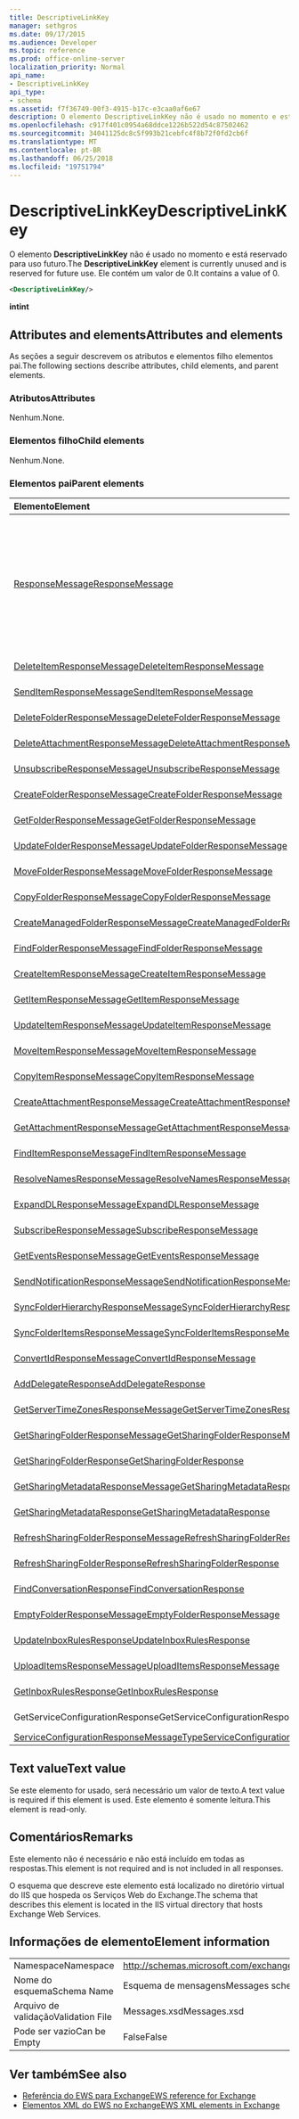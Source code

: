 ```yaml
---
title: DescriptiveLinkKey
manager: sethgros
ms.date: 09/17/2015
ms.audience: Developer
ms.topic: reference
ms.prod: office-online-server
localization_priority: Normal
api_name:
- DescriptiveLinkKey
api_type:
- schema
ms.assetid: f7f36749-00f3-4915-b17c-e3caa0af6e67
description: O elemento DescriptiveLinkKey não é usado no momento e está reservado para uso futuro. Ele contém um valor de 0.
ms.openlocfilehash: c917f401c0954a68ddce1226b522d54c87502462
ms.sourcegitcommit: 34041125dc8c5f993b21cebfc4f8b72f0fd2cb6f
ms.translationtype: MT
ms.contentlocale: pt-BR
ms.lasthandoff: 06/25/2018
ms.locfileid: "19751794"
---
```

# <a name="descriptivelinkkey"></a><span data-ttu-id="94567-104">DescriptiveLinkKey</span><span class="sxs-lookup"><span data-stu-id="94567-104">DescriptiveLinkKey</span></span>

<span data-ttu-id="94567-105">O elemento **DescriptiveLinkKey** não é usado no momento e está reservado para uso futuro.</span><span class="sxs-lookup"><span data-stu-id="94567-105">The **DescriptiveLinkKey** element is currently unused and is reserved for future use.</span></span> <span data-ttu-id="94567-106">Ele contém um valor de 0.</span><span class="sxs-lookup"><span data-stu-id="94567-106">It contains a value of 0.</span></span> 
  
```XML
<DescriptiveLinkKey/>
```

 <span data-ttu-id="94567-107">**int**</span><span class="sxs-lookup"><span data-stu-id="94567-107">**int**</span></span>
## <a name="attributes-and-elements"></a><span data-ttu-id="94567-108">Attributes and elements</span><span class="sxs-lookup"><span data-stu-id="94567-108">Attributes and elements</span></span>

<span data-ttu-id="94567-109">As seções a seguir descrevem os atributos e elementos filho elementos pai.</span><span class="sxs-lookup"><span data-stu-id="94567-109">The following sections describe attributes, child elements, and parent elements.</span></span>
  
### <a name="attributes"></a><span data-ttu-id="94567-110">Atributos</span><span class="sxs-lookup"><span data-stu-id="94567-110">Attributes</span></span>

<span data-ttu-id="94567-111">Nenhum.</span><span class="sxs-lookup"><span data-stu-id="94567-111">None.</span></span>
  
### <a name="child-elements"></a><span data-ttu-id="94567-112">Elementos filho</span><span class="sxs-lookup"><span data-stu-id="94567-112">Child elements</span></span>

<span data-ttu-id="94567-113">Nenhum.</span><span class="sxs-lookup"><span data-stu-id="94567-113">None.</span></span>
  
### <a name="parent-elements"></a><span data-ttu-id="94567-114">Elementos pai</span><span class="sxs-lookup"><span data-stu-id="94567-114">Parent elements</span></span>

|<span data-ttu-id="94567-115">**Elemento**</span><span class="sxs-lookup"><span data-stu-id="94567-115">**Element**</span></span>|<span data-ttu-id="94567-116">**Descrição**</span><span class="sxs-lookup"><span data-stu-id="94567-116">**Description**</span></span>|
|:-----|:-----|
|[<span data-ttu-id="94567-117">ResponseMessage</span><span class="sxs-lookup"><span data-stu-id="94567-117">ResponseMessage</span></span>](responsemessage.md) <br/> | <span data-ttu-id="94567-118">Fornece informações descritivas sobre o status de resposta.</span><span class="sxs-lookup"><span data-stu-id="94567-118">Provides descriptive information about the response status.</span></span>  <br/><br/><span data-ttu-id="94567-119">A seguir estão algumas expressões XPath possíveis para esse elemento:</span><span class="sxs-lookup"><span data-stu-id="94567-119">The following are some possible XPath expressions to this element:</span></span><br/><br/>  `/GetUserAvailabilityResponse/FreeBusyResponseArray/FreeBusyResponse/ResponseMessage` <br/><br/>`/GetUserAvailabilityResponse/SuggestionsResponse/ResponseMessage` <br/><br/>`/SetUserOofSettingsResponse/ResponseMessage` <br/><br/>`/GetUserOofSettingsResponse/ResponseMessage` <br/> |
|[<span data-ttu-id="94567-120">DeleteItemResponseMessage</span><span class="sxs-lookup"><span data-stu-id="94567-120">DeleteItemResponseMessage</span></span>](deleteitemresponsemessage.md) <br/> |<span data-ttu-id="94567-121">Contém o status e o resultado de uma única solicitação **DeleteItem** .</span><span class="sxs-lookup"><span data-stu-id="94567-121">Contains the status and result of a single **DeleteItem** request.</span></span>  <br/> |
|[<span data-ttu-id="94567-122">SendItemResponseMessage</span><span class="sxs-lookup"><span data-stu-id="94567-122">SendItemResponseMessage</span></span>](senditemresponsemessage.md) <br/> |<span data-ttu-id="94567-123">Contém o status e o resultado de uma única solicitação **SendItem** .</span><span class="sxs-lookup"><span data-stu-id="94567-123">Contains the status and result of a single **SendItem** request.</span></span>  <br/> |
|[<span data-ttu-id="94567-124">DeleteFolderResponseMessage</span><span class="sxs-lookup"><span data-stu-id="94567-124">DeleteFolderResponseMessage</span></span>](deletefolderresponsemessage.md) <br/> |<span data-ttu-id="94567-125">Contém o status e o resultado de uma única solicitação **DeleteFolder** .</span><span class="sxs-lookup"><span data-stu-id="94567-125">Contains the status and result of a single **DeleteFolder** request.</span></span>  <br/> |
|[<span data-ttu-id="94567-126">DeleteAttachmentResponseMessage</span><span class="sxs-lookup"><span data-stu-id="94567-126">DeleteAttachmentResponseMessage</span></span>](deleteattachmentresponsemessage.md) <br/> |<span data-ttu-id="94567-127">Contém o status e o resultado de uma única solicitação **DeleteAttachment** .</span><span class="sxs-lookup"><span data-stu-id="94567-127">Contains the status and result of a single **DeleteAttachment** request.</span></span>  <br/> |
|[<span data-ttu-id="94567-128">UnsubscribeResponseMessage</span><span class="sxs-lookup"><span data-stu-id="94567-128">UnsubscribeResponseMessage</span></span>](unsubscriberesponsemessage.md) <br/> |<span data-ttu-id="94567-129">Contém o status e o resultado de uma única solicitação de **cancelamento da assinatura** .</span><span class="sxs-lookup"><span data-stu-id="94567-129">Contains the status and result of a single **Unsubscribe** request.</span></span>  <br/> |
|[<span data-ttu-id="94567-130">CreateFolderResponseMessage</span><span class="sxs-lookup"><span data-stu-id="94567-130">CreateFolderResponseMessage</span></span>](createfolderresponsemessage.md) <br/> |<span data-ttu-id="94567-131">Contém o status e o resultado de uma única solicitação **CreateFolder** .</span><span class="sxs-lookup"><span data-stu-id="94567-131">Contains the status and result of a single **CreateFolder** request.</span></span>  <br/> |
|[<span data-ttu-id="94567-132">GetFolderResponseMessage</span><span class="sxs-lookup"><span data-stu-id="94567-132">GetFolderResponseMessage</span></span>](getfolderresponsemessage.md) <br/> |<span data-ttu-id="94567-133">Contém o status e o resultado de uma única solicitação **GetFolder** .</span><span class="sxs-lookup"><span data-stu-id="94567-133">Contains the status and result of a single **GetFolder** request.</span></span>  <br/> |
|[<span data-ttu-id="94567-134">UpdateFolderResponseMessage</span><span class="sxs-lookup"><span data-stu-id="94567-134">UpdateFolderResponseMessage</span></span>](updatefolderresponsemessage.md) <br/> |<span data-ttu-id="94567-135">Contém o status e o resultado de uma única solicitação **UpdateFolder** .</span><span class="sxs-lookup"><span data-stu-id="94567-135">Contains the status and result of a single **UpdateFolder** request.</span></span>  <br/> |
|[<span data-ttu-id="94567-136">MoveFolderResponseMessage</span><span class="sxs-lookup"><span data-stu-id="94567-136">MoveFolderResponseMessage</span></span>](movefolderresponsemessage.md) <br/> |<span data-ttu-id="94567-137">Contém o status e o resultado de uma única solicitação **MoveFolder** .</span><span class="sxs-lookup"><span data-stu-id="94567-137">Contains the status and result of a single **MoveFolder** request.</span></span>  <br/> |
|[<span data-ttu-id="94567-138">CopyFolderResponseMessage</span><span class="sxs-lookup"><span data-stu-id="94567-138">CopyFolderResponseMessage</span></span>](copyfolderresponsemessage.md) <br/> |<span data-ttu-id="94567-139">Contém o status e o resultado de uma única solicitação **CopyFolder** .</span><span class="sxs-lookup"><span data-stu-id="94567-139">Contains the status and result of a single **CopyFolder** request.</span></span>  <br/> |
|[<span data-ttu-id="94567-140">CreateManagedFolderResponseMessage</span><span class="sxs-lookup"><span data-stu-id="94567-140">CreateManagedFolderResponseMessage</span></span>](createmanagedfolderresponsemessage.md) <br/> |<span data-ttu-id="94567-141">Contém o status e o resultado de uma única solicitação **CreateManagedFolder** .</span><span class="sxs-lookup"><span data-stu-id="94567-141">Contains the status and result of a single **CreateManagedFolder** request.</span></span>  <br/> |
|[<span data-ttu-id="94567-142">FindFolderResponseMessage</span><span class="sxs-lookup"><span data-stu-id="94567-142">FindFolderResponseMessage</span></span>](findfolderresponsemessage.md) <br/> |<span data-ttu-id="94567-143">Contém o status e o resultado de uma única solicitação **FindFolder** .</span><span class="sxs-lookup"><span data-stu-id="94567-143">Contains the status and result of a single **FindFolder** request.</span></span>  <br/> |
|[<span data-ttu-id="94567-144">CreateItemResponseMessage</span><span class="sxs-lookup"><span data-stu-id="94567-144">CreateItemResponseMessage</span></span>](createitemresponsemessage.md) <br/> |<span data-ttu-id="94567-145">Contém o status e o resultado de uma única solicitação **CreateItem** .</span><span class="sxs-lookup"><span data-stu-id="94567-145">Contains the status and result of a single **CreateItem** request.</span></span>  <br/> |
|[<span data-ttu-id="94567-146">GetItemResponseMessage</span><span class="sxs-lookup"><span data-stu-id="94567-146">GetItemResponseMessage</span></span>](getitemresponsemessage.md) <br/> |<span data-ttu-id="94567-147">Contém o status e o resultado de uma única solicitação **GetItem** .</span><span class="sxs-lookup"><span data-stu-id="94567-147">Contains the status and result of a single **GetItem** request.</span></span>  <br/> |
|[<span data-ttu-id="94567-148">UpdateItemResponseMessage</span><span class="sxs-lookup"><span data-stu-id="94567-148">UpdateItemResponseMessage</span></span>](updateitemresponsemessage.md) <br/> |<span data-ttu-id="94567-149">Contém o status e o resultado de uma única solicitação **UpdateItem** .</span><span class="sxs-lookup"><span data-stu-id="94567-149">Contains the status and result of a single **UpdateItem** request.</span></span>  <br/> |
|[<span data-ttu-id="94567-150">MoveItemResponseMessage</span><span class="sxs-lookup"><span data-stu-id="94567-150">MoveItemResponseMessage</span></span>](moveitemresponsemessage.md) <br/> |<span data-ttu-id="94567-151">Contém o status e o resultado de uma única solicitação **MoveItem** .</span><span class="sxs-lookup"><span data-stu-id="94567-151">Contains the status and result of a single **MoveItem** request.</span></span>  <br/> |
|[<span data-ttu-id="94567-152">CopyItemResponseMessage</span><span class="sxs-lookup"><span data-stu-id="94567-152">CopyItemResponseMessage</span></span>](copyitemresponsemessage.md) <br/> |<span data-ttu-id="94567-153">Contém o status e o resultado de uma única solicitação **CopyItem** .</span><span class="sxs-lookup"><span data-stu-id="94567-153">Contains the status and result of a single **CopyItem** request.</span></span>  <br/> |
|[<span data-ttu-id="94567-154">CreateAttachmentResponseMessage</span><span class="sxs-lookup"><span data-stu-id="94567-154">CreateAttachmentResponseMessage</span></span>](createattachmentresponsemessage.md) <br/> |<span data-ttu-id="94567-155">Contém o status e o resultado de uma única solicitação **CreateAttachment** .</span><span class="sxs-lookup"><span data-stu-id="94567-155">Contains the status and result of a single **CreateAttachment** request.</span></span>  <br/> |
|[<span data-ttu-id="94567-156">GetAttachmentResponseMessage</span><span class="sxs-lookup"><span data-stu-id="94567-156">GetAttachmentResponseMessage</span></span>](getattachmentresponsemessage.md) <br/> |<span data-ttu-id="94567-157">Contém o status e o resultado de uma única solicitação **GetAttachment** .</span><span class="sxs-lookup"><span data-stu-id="94567-157">Contains the status and result of a single **GetAttachment** request.</span></span>  <br/> |
|[<span data-ttu-id="94567-158">FindItemResponseMessage</span><span class="sxs-lookup"><span data-stu-id="94567-158">FindItemResponseMessage</span></span>](finditemresponsemessage.md) <br/> |<span data-ttu-id="94567-159">Contém o status e o resultado de uma única solicitação **FindItem** .</span><span class="sxs-lookup"><span data-stu-id="94567-159">Contains the status and result of a single **FindItem** request.</span></span>  <br/> |
|[<span data-ttu-id="94567-160">ResolveNamesResponseMessage</span><span class="sxs-lookup"><span data-stu-id="94567-160">ResolveNamesResponseMessage</span></span>](resolvenamesresponsemessage.md) <br/> |<span data-ttu-id="94567-161">Contém o status e o resultado de uma solicitação de **ResolveNames** .</span><span class="sxs-lookup"><span data-stu-id="94567-161">Contains the status and result of a **ResolveNames** request.</span></span>  <br/> |
|[<span data-ttu-id="94567-162">ExpandDLResponseMessage</span><span class="sxs-lookup"><span data-stu-id="94567-162">ExpandDLResponseMessage</span></span>](expanddlresponsemessage.md) <br/> |<span data-ttu-id="94567-163">Contém o status e o resultado de uma única solicitação **ExpandDL** .</span><span class="sxs-lookup"><span data-stu-id="94567-163">Contains the status and result of a single **ExpandDL** request.</span></span>  <br/> |
|[<span data-ttu-id="94567-164">SubscribeResponseMessage</span><span class="sxs-lookup"><span data-stu-id="94567-164">SubscribeResponseMessage</span></span>](subscriberesponsemessage.md) <br/> |<span data-ttu-id="94567-165">Contém o status e o resultado de uma única solicitação **Subscribe** .</span><span class="sxs-lookup"><span data-stu-id="94567-165">Contains the status and result of a single **Subscribe** request.</span></span>  <br/> |
|[<span data-ttu-id="94567-166">GetEventsResponseMessage</span><span class="sxs-lookup"><span data-stu-id="94567-166">GetEventsResponseMessage</span></span>](geteventsresponsemessage.md) <br/> |<span data-ttu-id="94567-167">Contém o status e o resultado de uma única solicitação **GetEvents** .</span><span class="sxs-lookup"><span data-stu-id="94567-167">Contains the status and result of a single **GetEvents** request.</span></span>  <br/> |
|[<span data-ttu-id="94567-168">SendNotificationResponseMessage</span><span class="sxs-lookup"><span data-stu-id="94567-168">SendNotificationResponseMessage</span></span>](sendnotificationresponsemessage.md) <br/> |<span data-ttu-id="94567-169">Contém o status e o resultado de uma única solicitação **SendNotification** .</span><span class="sxs-lookup"><span data-stu-id="94567-169">Contains the status and result of a single **SendNotification** request.</span></span>  <br/> |
|[<span data-ttu-id="94567-170">SyncFolderHierarchyResponseMessage</span><span class="sxs-lookup"><span data-stu-id="94567-170">SyncFolderHierarchyResponseMessage</span></span>](syncfolderhierarchyresponsemessage.md) <br/> |<span data-ttu-id="94567-171">Contém o status e o resultado de uma solicitação de **SyncFolderHierarchy** .</span><span class="sxs-lookup"><span data-stu-id="94567-171">Contains the status and result of a **SyncFolderHierarchy** request.</span></span>  <br/> |
|[<span data-ttu-id="94567-172">SyncFolderItemsResponseMessage</span><span class="sxs-lookup"><span data-stu-id="94567-172">SyncFolderItemsResponseMessage</span></span>](syncfolderitemsresponsemessage.md) <br/> |<span data-ttu-id="94567-173">Contém o status e o resultado de uma solicitação de **SyncFolderItems** .</span><span class="sxs-lookup"><span data-stu-id="94567-173">Contains the status and result of a **SyncFolderItems** request.</span></span>  <br/> |
|[<span data-ttu-id="94567-174">ConvertIdResponseMessage</span><span class="sxs-lookup"><span data-stu-id="94567-174">ConvertIdResponseMessage</span></span>](convertidresponsemessage.md) <br/> |<span data-ttu-id="94567-175">Contém o status e o resultado de uma solicitação de **ConvertId** .</span><span class="sxs-lookup"><span data-stu-id="94567-175">Contains the status and result of a **ConvertId** request.</span></span>  <br/> |
|[<span data-ttu-id="94567-176">AddDelegateResponse</span><span class="sxs-lookup"><span data-stu-id="94567-176">AddDelegateResponse</span></span>](adddelegateresponse.md) <br/> |<span data-ttu-id="94567-177">Contém o status e o resultado de uma solicitação de **AddDelegate** .</span><span class="sxs-lookup"><span data-stu-id="94567-177">Contains the status and result of an **AddDelegate** request.</span></span>  <br/> |
|[<span data-ttu-id="94567-178">GetServerTimeZonesResponseMessage</span><span class="sxs-lookup"><span data-stu-id="94567-178">GetServerTimeZonesResponseMessage</span></span>](getservertimezonesresponsemessage.md) <br/> |<span data-ttu-id="94567-179">Contém o status e o resultado de uma solicitação de **GetServerTimeZones** .</span><span class="sxs-lookup"><span data-stu-id="94567-179">Contains the status and result of a **GetServerTimeZones** request.</span></span>  <br/> |
|[<span data-ttu-id="94567-180">GetSharingFolderResponseMessage</span><span class="sxs-lookup"><span data-stu-id="94567-180">GetSharingFolderResponseMessage</span></span>](getsharingfolderresponsemessage.md) <br/> |<span data-ttu-id="94567-181">Contém o status e o resultado de uma solicitação de **GetSharingFolder** .</span><span class="sxs-lookup"><span data-stu-id="94567-181">Contains the status and result of a **GetSharingFolder** request.</span></span>  <br/> |
|[<span data-ttu-id="94567-182">GetSharingFolderResponse</span><span class="sxs-lookup"><span data-stu-id="94567-182">GetSharingFolderResponse</span></span>](getsharingfolderresponse.md) <br/> |<span data-ttu-id="94567-183">Define uma resposta a uma solicitação **GetSharingFolder** .</span><span class="sxs-lookup"><span data-stu-id="94567-183">Defines a response to a **GetSharingFolder** request.</span></span>  <br/> |
|[<span data-ttu-id="94567-184">GetSharingMetadataResponseMessage</span><span class="sxs-lookup"><span data-stu-id="94567-184">GetSharingMetadataResponseMessage</span></span>](getsharingmetadataresponsemessage.md) <br/> |<span data-ttu-id="94567-185">Contém o status e o resultado de uma solicitação de **GetSharingMetadata** .</span><span class="sxs-lookup"><span data-stu-id="94567-185">Contains the status and result of a **GetSharingMetadata** request.</span></span>  <br/> |
|[<span data-ttu-id="94567-186">GetSharingMetadataResponse</span><span class="sxs-lookup"><span data-stu-id="94567-186">GetSharingMetadataResponse</span></span>](getsharingmetadataresponse.md) <br/> |<span data-ttu-id="94567-187">Define uma resposta a uma solicitação **GetSharingMetadata** .</span><span class="sxs-lookup"><span data-stu-id="94567-187">Defines a response to a **GetSharingMetadata** request.</span></span>  <br/> |
|[<span data-ttu-id="94567-188">RefreshSharingFolderResponseMessage</span><span class="sxs-lookup"><span data-stu-id="94567-188">RefreshSharingFolderResponseMessage</span></span>](refreshsharingfolderresponsemessage.md) <br/> |<span data-ttu-id="94567-189">Contém o status e o resultado de uma solicitação de **RefreshSharingFolder** .</span><span class="sxs-lookup"><span data-stu-id="94567-189">Contains the status and result of a **RefreshSharingFolder** request.</span></span>  <br/> |
|[<span data-ttu-id="94567-190">RefreshSharingFolderResponse</span><span class="sxs-lookup"><span data-stu-id="94567-190">RefreshSharingFolderResponse</span></span>](refreshsharingfolderresponse.md) <br/> |<span data-ttu-id="94567-191">Define uma resposta a uma solicitação **RefreshSharingFolder** .</span><span class="sxs-lookup"><span data-stu-id="94567-191">Defines a response to a **RefreshSharingFolder** request.</span></span>  <br/> |
|[<span data-ttu-id="94567-192">FindConversationResponse</span><span class="sxs-lookup"><span data-stu-id="94567-192">FindConversationResponse</span></span>](findconversationresponse.md) <br/> |<span data-ttu-id="94567-193">Contém o status e os resultados de uma resposta **FindConversation** .</span><span class="sxs-lookup"><span data-stu-id="94567-193">Contains the status and results of a **FindConversation** response.</span></span>  <br/> |
|[<span data-ttu-id="94567-194">EmptyFolderResponseMessage</span><span class="sxs-lookup"><span data-stu-id="94567-194">EmptyFolderResponseMessage</span></span>](emptyfolderresponsemessage.md) <br/> |<span data-ttu-id="94567-195">Contém o status e o resultado de uma única solicitação **EmptyFolder** .</span><span class="sxs-lookup"><span data-stu-id="94567-195">Contains the status and result of a single **EmptyFolder** request.</span></span>  <br/> |
|[<span data-ttu-id="94567-196">UpdateInboxRulesResponse</span><span class="sxs-lookup"><span data-stu-id="94567-196">UpdateInboxRulesResponse</span></span>](updateinboxrulesresponse.md) <br/> |<span data-ttu-id="94567-197">Contém o status e o resultado de uma solicitação de **UpdateInboxRules** .</span><span class="sxs-lookup"><span data-stu-id="94567-197">Contains the status and result of an **UpdateInboxRules** request.</span></span>  <br/> |
|[<span data-ttu-id="94567-198">UploadItemsResponseMessage</span><span class="sxs-lookup"><span data-stu-id="94567-198">UploadItemsResponseMessage</span></span>](uploaditemsresponsemessage.md) <br/> |<span data-ttu-id="94567-199">Contém um resultado de uma solicitação de **UploadItemsResponse** e status.</span><span class="sxs-lookup"><span data-stu-id="94567-199">Contains a status and result of an **UploadItemsResponse** request.</span></span>  <br/> |
|[<span data-ttu-id="94567-200">GetInboxRulesResponse</span><span class="sxs-lookup"><span data-stu-id="94567-200">GetInboxRulesResponse</span></span>](getinboxrulesresponse.md) <br/> |<span data-ttu-id="94567-201">Contém uma resposta a uma solicitação **GetInboxRules** .</span><span class="sxs-lookup"><span data-stu-id="94567-201">Contains a response to a **GetInboxRules** request.</span></span>  <br/> |
|<span data-ttu-id="94567-202">GetServiceConfigurationResponse</span><span class="sxs-lookup"><span data-stu-id="94567-202">GetServiceConfigurationResponse</span></span>  <br/> |<span data-ttu-id="94567-203">Contém uma resposta a uma solicitação **GetServiceConfiguration** .</span><span class="sxs-lookup"><span data-stu-id="94567-203">Contains a response to a **GetServiceConfiguration** request.</span></span>  <br/> |
|[<span data-ttu-id="94567-204">ServiceConfigurationResponseMessageType</span><span class="sxs-lookup"><span data-stu-id="94567-204">ServiceConfigurationResponseMessageType</span></span>](serviceconfigurationresponsemessagetype.md) <br/> |<span data-ttu-id="94567-205">Contém as definições de configuração de serviço.</span><span class="sxs-lookup"><span data-stu-id="94567-205">Contains service configuration settings.</span></span>  <br/> |
   
## <a name="text-value"></a><span data-ttu-id="94567-206">Text value</span><span class="sxs-lookup"><span data-stu-id="94567-206">Text value</span></span>

<span data-ttu-id="94567-207">Se este elemento for usado, será necessário um valor de texto.</span><span class="sxs-lookup"><span data-stu-id="94567-207">A text value is required if this element is used.</span></span> <span data-ttu-id="94567-208">Este elemento é somente leitura.</span><span class="sxs-lookup"><span data-stu-id="94567-208">This element is read-only.</span></span>
  
## <a name="remarks"></a><span data-ttu-id="94567-209">Comentários</span><span class="sxs-lookup"><span data-stu-id="94567-209">Remarks</span></span>

<span data-ttu-id="94567-210">Este elemento não é necessário e não está incluído em todas as respostas.</span><span class="sxs-lookup"><span data-stu-id="94567-210">This element is not required and is not included in all responses.</span></span>
  
<span data-ttu-id="94567-211">O esquema que descreve este elemento está localizado no diretório virtual do IIS que hospeda os Serviços Web do Exchange.</span><span class="sxs-lookup"><span data-stu-id="94567-211">The schema that describes this element is located in the IIS virtual directory that hosts Exchange Web Services.</span></span>
  
## <a name="element-information"></a><span data-ttu-id="94567-212">Informações de elemento</span><span class="sxs-lookup"><span data-stu-id="94567-212">Element information</span></span>

|||
|:-----|:-----|
|<span data-ttu-id="94567-213">Namespace</span><span class="sxs-lookup"><span data-stu-id="94567-213">Namespace</span></span>  <br/> |http://schemas.microsoft.com/exchange/services/2006/messages  <br/> |
|<span data-ttu-id="94567-214">Nome do esquema</span><span class="sxs-lookup"><span data-stu-id="94567-214">Schema Name</span></span>  <br/> |<span data-ttu-id="94567-215">Esquema de mensagens</span><span class="sxs-lookup"><span data-stu-id="94567-215">Messages schema</span></span>  <br/> |
|<span data-ttu-id="94567-216">Arquivo de validação</span><span class="sxs-lookup"><span data-stu-id="94567-216">Validation File</span></span>  <br/> |<span data-ttu-id="94567-217">Messages.xsd</span><span class="sxs-lookup"><span data-stu-id="94567-217">Messages.xsd</span></span>  <br/> |
|<span data-ttu-id="94567-218">Pode ser vazio</span><span class="sxs-lookup"><span data-stu-id="94567-218">Can be Empty</span></span>  <br/> |<span data-ttu-id="94567-219">False</span><span class="sxs-lookup"><span data-stu-id="94567-219">False</span></span>  <br/> |
   
## <a name="see-also"></a><span data-ttu-id="94567-220">Ver também</span><span class="sxs-lookup"><span data-stu-id="94567-220">See also</span></span>

- [<span data-ttu-id="94567-221">Referência do EWS para Exchange</span><span class="sxs-lookup"><span data-stu-id="94567-221">EWS reference for Exchange</span></span>](ews-reference-for-exchange.md) 
- [<span data-ttu-id="94567-222">Elementos XML do EWS no Exchange</span><span class="sxs-lookup"><span data-stu-id="94567-222">EWS XML elements in Exchange</span></span>](ews-xml-elements-in-exchange.md)

